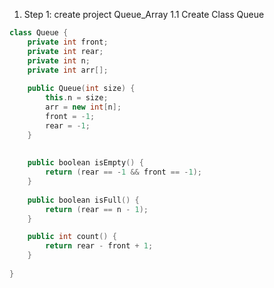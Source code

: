 1. Step 1: create project Queue_Array
1.1 Create Class Queue

```cpp
class Queue {
    private int front;
	private int rear;
	private int n;
	private int arr[];
	
	public Queue(int size) {
		this.n = size;
		arr = new int[n];
		front = -1;
		rear = -1;
	}
	
	
	public boolean isEmpty() {
		return (rear == -1 && front == -1);
	}
	
	public boolean isFull() {
		return (rear == n - 1);
	}

    public int count() {
	    return rear - front + 1;
	}
	
}
```
